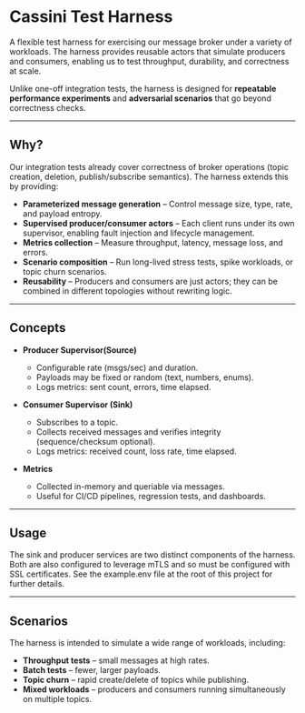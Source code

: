 # Cassini Test Harness

A flexible test harness for exercising our message broker under a variety of workloads. The harness provides reusable actors that simulate producers and consumers, enabling us to test throughput, durability, and correctness at scale.

Unlike one-off integration tests, the harness is designed for **repeatable performance experiments** and **adversarial scenarios** that go beyond correctness checks.


---

## Why?

Our integration tests already cover correctness of broker operations (topic creation, deletion, publish/subscribe semantics). The harness extends this by providing:

* **Parameterized message generation** – Control message size, type, rate, and payload entropy.
* **Supervised producer/consumer actors** – Each client runs under its own supervisor, enabling fault injection and lifecycle management.
* **Metrics collection** – Measure throughput, latency, message loss, and errors.
* **Scenario composition** – Run long-lived stress tests, spike workloads, or topic churn scenarios.
* **Reusability** – Producers and consumers are just actors; they can be combined in different topologies without rewriting logic.

---

## Concepts

* **Producer Supervisor(Source)**

  * Configurable rate (msgs/sec) and duration.
  * Payloads may be fixed or random (text, numbers, enums).
  * Logs metrics: sent count, errors, time elapsed.

* **Consumer Supervisor (Sink)**

  * Subscribes to a topic.
  * Collects received messages and verifies integrity (sequence/checksum optional).
  * Logs metrics: received count, loss rate, time elapsed.

* **Metrics**

  * Collected in-memory and queriable via messages.
  * Useful for CI/CD pipelines, regression tests, and dashboards.

---

## Usage

The sink and producer services are two distinct components of the harness. Both are also configured to leverage mTLS and so must be configured with SSL certificates. See the example.env file at the root of this project for further details.


---

## Scenarios

The harness is intended to simulate a wide range of workloads, including:

* **Throughput tests** – small messages at high rates.
* **Batch tests** – fewer, larger payloads.
* **Topic churn** – rapid create/delete of topics while publishing.
* **Mixed workloads** – producers and consumers running simultaneously on multiple topics.
